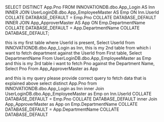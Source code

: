 SELECT DISTINCT App.Pno
FROM INNOVATIONDB.dbo.App_Login AS Inn
INNER JOIN UserLoginDB.dbo.App_EmployeeMaster AS Emp
    ON Inn.UserId COLLATE DATABASE_DEFAULT = Emp.Pno COLLATE DATABASE_DEFAULT
INNER JOIN App_ApproverMaster AS App
    ON Emp.DepartmentName COLLATE DATABASE_DEFAULT = App.DepartmentName COLLATE DATABASE_DEFAULT;





this is my first table where UserId is present, Select UserId from INNOVATIONDB.dbo.App_Login as Inn,
this is my 2nd table from which i want to fetch department against the UserId from First table, Select DepartmentName From UserLoginDB.dbo.App_EmployeeMaster as Emp
and this is my 3rd table i want to fetch Pno against the Department Name, Select Pno From App_ApproverMaster as App 

and this is my query please provide correct query to fetch data that is explained above 
select  distinct App.Pno from INNOVATIONDB.dbo.App_Login as Inn
inner Join UserLoginDB.dbo.App_EmployeeMaster as Emp
on Inn.UserId COLLATE DATABASE_DEFAULT = Emp.Pno COLLATE DATABASE_DEFAULT
inner Join App_ApproverMaster as App
on Emp.DepartmentName COLLATE DATABASE_DEFAULT = App.DepartmentName COLLATE DATABASE_DEFAULT
